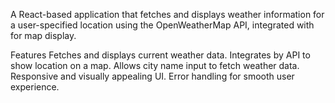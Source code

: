 A React-based application that fetches and displays weather information for a user-specified location using the OpenWeatherMap API, integrated with for map display.

Features
Fetches and displays current weather data.
Integrates by API to show location on a map.
Allows city name input to fetch weather data.
Responsive and visually appealing UI.
Error handling for smooth user experience.
